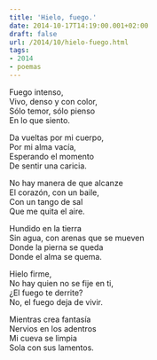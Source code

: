 ```yaml
---
title: 'Hielo, fuego.'
date: 2014-10-17T14:19:00.001+02:00
draft: false
url: /2014/10/hielo-fuego.html
tags: 
- 2014
- poemas
---
```


Fuego intenso,  
Vivo, denso y con color,  
Sólo temor, sólo pienso  
En lo que siento.  

Da vueltas por mi cuerpo,  
Por mi alma vacía,  
Esperando el momento  
De sentir una caricia.  

No hay manera de que alcanze  
El corazón, con un baile,  
Con un tango de sal  
Que me quita el aire.  

Hundido en la tierra  
Sin agua, con arenas que se mueven  
Donde la pierna se queda  
Donde el alma se quema.  

Hielo firme,  
No hay quien no se fije en ti,  
¿El fuego te derrite?  
No, el fuego deja de vivir.  

Mientras crea fantasía  
Nervios en los adentros  
Mi cueva se limpia  
Sola con sus lamentos.  